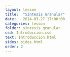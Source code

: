 ```yaml
---
layout: lesson 
title:  "Síntesis Granular"
date:   2014-03-27 17:00:00
categories: lesson 
folder: sintesis_granular
csd: Introduccion.csd
text: Introduccion.html
sides: sides.html
order: 2
---
```

